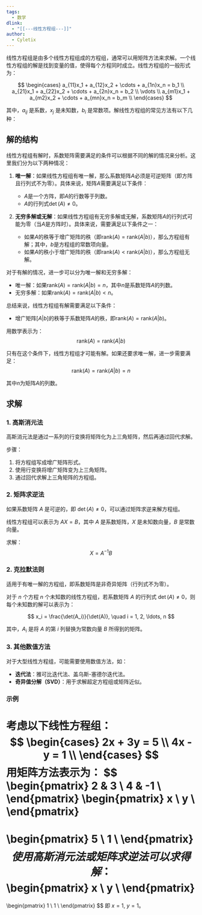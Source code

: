 ```yaml
---
tags:
  - 数学
dlink:
  - "[[---线性方程组---]]"
author:
  - Cyletix
---
```

线性方程组是由多个线性方程组成的方程组，通常可以用矩阵方法来求解。一个线性方程组的解是找到变量的值，使得每个方程同时成立。线性方程组的一般形式为：

$$
\begin{cases}
a_{11}x_1 + a_{12}x_2 + \cdots + a_{1n}x_n = b_1 \\
a_{21}x_1 + a_{22}x_2 + \cdots + a_{2n}x_n = b_2 \\
\vdots \\
a_{m1}x_1 + a_{m2}x_2 + \cdots + a_{mn}x_n = b_m \\
\end{cases}
$$

其中，$a_{ij}$ 是系数，$x_j$ 是未知数，$b_i$ 是常数项。解线性方程组的常见方法有以下几种：


## 解的结构
线性方程组有解时，系数矩阵需要满足的条件可以根据不同的解的情况来分析。这里我们分为以下两种情况：

1. **唯一解**：如果线性方程组有唯一解，那么系数矩阵$A$必须是可逆矩阵（即方阵且行列式不为零）。具体来说，矩阵$A$需要满足以下条件：
    - $A$是一个方阵，即$A$的行数等于列数。
    - $A$的行列式$\det(A) \neq 0$。

2. **无穷多解或无解**：如果线性方程组有无穷多解或无解，系数矩阵$A$的行列式可能为零（当$A$是方阵时）。具体来说，需要满足以下条件之一：
    - 如果$A$的秩等于增广矩阵的秩（即$\text{rank}(A) = \text{rank}(A|b)$），那么方程组有解；其中，$b$是方程组的常数项向量。
    - 如果$A$的秩小于增广矩阵的秩（即$\text{rank}(A) < \text{rank}(A|b)$），那么方程组无解。

对于有解的情况，进一步可以分为唯一解和无穷多解：
   - 唯一解：如果$\text{rank}(A) = \text{rank}(A|b) = n$，其中$n$是系数矩阵$A$的列数。
   - 无穷多解：如果$\text{rank}(A) = \text{rank}(A|b) < n$。

总结来说，线性方程组有解需要满足以下条件：
- 增广矩阵$[A|b]$的秩等于系数矩阵$A$的秩，即$\text{rank}(A) = \text{rank}(A|b)$。

用数学表示为：
$$\text{rank}(A) = \text{rank}(A|b)$$

只有在这个条件下，线性方程组才可能有解。如果还要求唯一解，进一步需要满足：
$$\text{rank}(A) = \text{rank}(A|b) = n$$

其中$n$为矩阵$A$的列数。


## 求解
### 1. 高斯消元法
高斯消元法是通过一系列的行变换将矩阵化为上三角矩阵，然后再通过回代求解。

步骤：
1. 将方程组写成增广矩阵形式。
2. 使用行变换将增广矩阵变为上三角矩阵。
3. 通过回代求解上三角矩阵的方程组。

### 2. 矩阵求逆法

如果系数矩阵 $A$ 是可逆的，即 $\det(A) \neq 0$，可以通过矩阵求逆来解方程组。

线性方程组可以表示为 $AX = B$，其中 $A$ 是系数矩阵，$X$ 是未知数向量，$B$ 是常数向量。

求解：
$$
X = A^{-1}B
$$

### 2. 克拉默法则

适用于有唯一解的方程组，即系数矩阵是非奇异矩阵（行列式不为零）。

对于 $n$ 个方程 $n$ 个未知数的线性方程组，若系数矩阵 $A$ 的行列式 $\det(A) \neq 0$，则每个未知数的解可以表示为：

$$
x_i = \frac{\det(A_i)}{\det(A)}, \quad i = 1, 2, \ldots, n
$$

其中，$A_i$ 是将 $A$ 的第 $i$ 列替换为常数向量 $B$ 所得到的矩阵。

### 3. 其他数值方法

对于大型线性方程组，可能需要使用数值方法，如：
- **迭代法**：雅可比迭代法、盖乌斯-塞德尔迭代法。
- **奇异值分解（SVD）**：用于求解超定方程组或矩阵近似。

### 示例

考虑以下线性方程组：
$$
\begin{cases}
2x + 3y = 5 \\
4x - y = 1 \\
\end{cases}
$$
用矩阵方法表示为：
$$
\begin{pmatrix}
2 & 3 \\
4 & -1 \\
\end{pmatrix}
\begin{pmatrix}
x \\
y \\
\end{pmatrix}
=
\begin{pmatrix}
5 \\
1 \\
\end{pmatrix}
$$
使用高斯消元法或矩阵求逆法可以求得解：
$$
\begin{pmatrix}
x \\
y \\
\end{pmatrix}
=
\begin{pmatrix}
1 \\
1 \\
\end{pmatrix}
$$
即 $x = 1$, $y = 1$。
